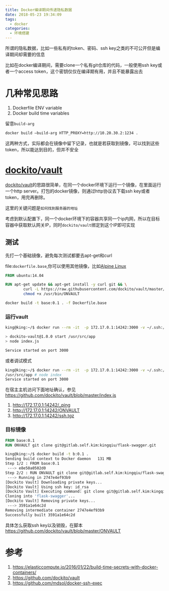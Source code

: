 ```yaml
---
title: Docker编译期间传递隐私数据
date: 2018-05-23 19:34:09
tags:
  - docker
categories:
  - 环境搭建
---
```


所谓的隐私数据，比如一些私有的token、密码、ssh key之类的不可公开但是编译期间却需要的信息

比如在docker编译期间，需要clone一个私有git仓库的代码，一般使用ssh key或者一个access token，这个密钥仅仅在编译期有用，并且不能暴露出去

# 几种常见思路
1. Dockerfile ENV variable
2. Docker build time variables

留意`build-arg`

``` bash
docker build –build-arg HTTP_PROXY=http://10.20.30.2:1234 .
```

这两种方式，实际都会在镜像中留下记录，也就是若获取到镜像，可以找到这些token，所以能达到目的，但并不安全

# [dockito/vault](https://github.com/dockito/vault)
[dockito/vault](https://github.com/dockito/vault)的思路很简单，在同一个docker环境下运行一个镜像，在里面运行一个http server。打包的docker镜像，则通过http协议去下载ssh key或者token，用完再删除。

这里的关键问题是`如何找到服务器的地址`

考虑到默认配置下，同一个docker环境下的容器共享同一个ip内网，所以在目标容器中获取默认网关IP，同时`dockito/vault`绑定到这个IP即可实现

## 测试
先打一个基础镜像，避免每次测试都要去apt-get和curl

file:`dockerfile.base`,你可以使用其他镜像，比如[Alpine Linux](https://alpinelinux.org/)
``` dockerfile
FROM ubuntu:14.04

RUN apt-get update && apt-get install -y curl git && \
        curl -L https://raw.githubusercontent.com/dockito/vault/master/ONVAULT > /usr/bin/ONVAULT && \
        chmod +x /usr/bin/ONVAULT
```
``` bash
docker build -t base:0.1 . -f Dockerfile.base
```

### 运行vault
``` bash
king@king:~/$ docker run --rm -it  -p 172.17.0.1:14242:3000 -v ~/.ssh:/vault/.ssh dockito/vault

> dockito-vault@1.0.0 start /usr/src/app
> node index.js

Service started on port 3000
```
或者调试模式
``` bash
king@king:~/$ docker run --rm -it  -p 172.17.0.1:14242:3000 -v ~/.ssh:/vault/.ssh dockito/vault /bin/sh
/usr/src/app # node index
Service started on port 3000
```

在宿主主机访问下面地址确认，参见<https://github.com/dockito/vault/blob/master/index.js>

1. <http://172.17.0.1:14242/_ping>
2. <http://172.17.0.1:14242/ONVAULT>
3. <http://172.17.0.1:14242/ssh.tgz>

### 目标镜像
``` dockerfile
FROM base:0.1
RUN ONVAULT git clone git@gitlab.self.kim:kingqiu/flask-swagger.git
```
``` bash
king@king:~/$ docker build -t b:0.1 .
Sending build context to Docker daemon   131 MB
Step 1/2 : FROM base:0.1
 ---> e8e50a0502d0
Step 2/2 : RUN ONVAULT git clone git@gitlab.self.kim:kingqiu/flask-swagger.git
 ---> Running in 2747e4ef93b9
[Dockito Vault] Downloading private keys...
[Dockito Vault] Using ssh key: id_rsa
[Dockito Vault] Executing command: git clone git@gitlab.self.kim:kingqiu/flask-swagger.git
Cloning into 'flask-swagger'...
[Dockito Vault] Removing private keys...
 ---> 3591a1e64c2d
Removing intermediate container 2747e4ef93b9
Successfully built 3591a1e64c2d
```

具体怎么获取ssh key以及销毁，在脚本<https://github.com/dockito/vault/blob/master/ONVAULT>

# 参考
1. <https://elasticcompute.io/2016/01/22/build-time-secrets-with-docker-containers/>
2. <https://github.com/dockito/vault>
3. <https://github.com/mdsol/docker-ssh-exec>